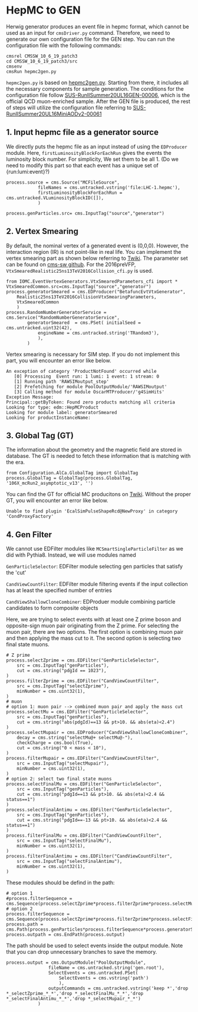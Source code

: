 # HepMC to GEN
Herwig generator produces an event file in hepmc format, which cannot be used as an input for `cmsDriver.py` command. Therefore, we need to generate our own configuration file for the GEN step. You can run the configuration file with the following commands:
```
cmsrel CMSSW_10_6_19_patch3
cd CMSSW_10_6_19_patch3/src
cmsenv
cmsRun hepmc2gen.py
```
`hepmc2gen.py` is based on [hepmc2gen.py](https://github.com/cms-sw/cmssw/blob/master/IOMC/Input/test/hepmc2gen.py). Starting from there, it includes all the necessary components for sample generation. The conditions for the configuration file follow [SUS-RunIISummer20UL16GEN-00006](https://cms-pdmv-prod.web.cern.ch/mcm/public/restapi/requests/get_test/SUS-RunIISummer20UL16GEN-00006), which is the official QCD muon-enriched sample. After the GEN file is produced, the rest of steps will utilize the configuration file referring to [SUS-RunIISummer20UL16MiniAODv2-00061](https://cms-pdmv-prod.web.cern.ch/mcm/chained_requests?prepid=SUS-chain_RunIISummer20UL16GEN_flowRunIISummer20UL16SIM_flowRunIISummer20UL16DIGIPremix_flowRunIISummer20UL16HLT_flowRunIISummer20UL16RECO_flowRunIISummer20UL16MiniAODv2_flowRunIISummer20UL16NanoAODv9-00003&shown=15)


## 1. Input hepmc file as a generator source
We directly puts the hepmc file as an input instead of using the `EDProducer` module. Here, `firstLuminosityBlockForEachRun` gives the events the luminosity block number. For simplicity, We set them to be all 1. (Do we need to modify this part so that each event has a unique set of {run:lumi:event}?)
```
process.source = cms.Source("MCFileSource",
            fileNames = cms.untracked.vstring('file:LHC-1.hepmc'),
            firstLuminosityBlockForEachRun = cms.untracked.VLuminosityBlockID([]),
            )
```
```
process.genParticles.src= cms.InputTag("source","generator")
```


## 2. Vertex Smearing
By default, the nominal vertex of a generated event is (0,0,0). However, the interaction region (IR) is not point-like in real life. You can implement the vertex smearing part as shown below referring to [Twiki](https://twiki.cern.ch/twiki/bin/view/CMSPublic/SWGuideVertexSmearing#Algorithms_and_Modules). The parameter set can be found on [cms-sw github](https://github.com/cms-sw/cmssw/tree/eb2285a1aa1c79922fc9ec02d1e750fc8872a04e/IOMC/EventVertexGenerators/python). For the 2016preVFP, `VtxSmearedRealistic25ns13TeV2016Collision_cfi.py` is used.
```
from IOMC.EventVertexGenerators.VtxSmearedParameters_cfi import *
VtxSmearedCommon.src=cms.InputTag("source","generator")
process.generatorSmeared = cms.EDProducer("BetafuncEvtVtxGenerator",
    Realistic25ns13TeV2016CollisionVtxSmearingParameters,
    VtxSmearedCommon
    )
process.RandomNumberGeneratorService = cms.Service("RandomNumberGeneratorService",
        generatorSmeared  = cms.PSet( initialSeed = cms.untracked.uint32(42),
            engineName = cms.untracked.string('TRandom3'),
            ),
        )
```

Vertex smearing is necessary for SIM step. If you do not implement this part, you will encounter an error like below.
```
An exception of category 'ProductNotFound' occurred while
   [0] Processing  Event run: 1 lumi: 1 event: 1 stream: 0
   [1] Running path 'RAWSIMoutput_step'
   [2] Prefetching for module PoolOutputModule/'RAWSIMoutput'
   [3] Calling method for module OscarMTProducer/'g4SimHits'
Exception Message:
Principal::getByToken: Found zero products matching all criteria
Looking for type: edm::HepMCProduct
Looking for module label: generatorSmeared
Looking for productInstanceName: 
```


## 3. Global Tag (GT)
The information about the geometry and the magnetic field are stored in database. The GT is needed to fetch these information that is matching with the era.
```
from Configuration.AlCa.GlobalTag import GlobalTag
process.GlobalTag = GlobalTag(process.GlobalTag, '106X_mcRun2_asymptotic_v13', '')
```
You can find the GT for official MC producitons on [Twiki](https://twiki.cern.ch/twiki/bin/view/CMSPublic/AlCaGTCompaigns). Without the proper GT, you will encounter an error like below.
```
Unable to find plugin 'EcalSimPulseShapeRcd@NewProxy' in category 'CondProxyFactory'
```


## 4. Gen Filter
We cannot use EDFilter modules like `MCSmartSingleParticleFilter` as we did with Pythia8. Instead, we will use modules named

`GenParticleSelector`: EDFilter module selecting gen particles that satisfy the 'cut'

`CandViewCountFilter`: EDFilter module filtering events if the input collection has at least the specified number of entries

`CandViewShallowCloneCombiner`: EDProduer module combining particle candidates to form composite objects


Here, we are trying to select events with at least one Z prime boson and opposite-sign muon pair originating from the Z prime. For selecting the muon pair, there are two options. The first option is combining muon pair and then applying the mass cut to it. The second option is selecting two final state muons.
```
# Z prime
process.selectZprime = cms.EDFilter("GenParticleSelector",
    src = cms.InputTag("genParticles"),
    cut = cms.string("pdgId == 1023"),
)
process.filterZprime = cms.EDFilter("CandViewCountFilter",
    src = cms.InputTag("selectZprime"),
    minNumber = cms.uint32(1),
)
# muon
# option 1: muon pair --> combined muon pair and apply the mass cut
process.selectMu = cms.EDFilter("GenParticleSelector",
    src = cms.InputTag("genParticles"),
    cut = cms.string("abs(pdgId)==13 && pt>10. && abs(eta)<2.4")
)
process.selectMupair = cms.EDProducer("CandViewShallowCloneCombiner",
    decay = cms.string("selectMu@+ selectMu@-"),
    checkCharge = cms.bool(True),
    cut = cms.string("0 < mass < 10"),
)
process.filterMupair = cms.EDFilter("CandViewCountFilter",
    src = cms.InputTag("selectMupair"),
    minNumber = cms.uint32(1),
)
# option 2: select two final state muons
process.selectFinalMu = cms.EDFilter("GenParticleSelector",
    src = cms.InputTag("genParticles"),
    cut = cms.string("pdgId==13 && pt>10. && abs(eta)<2.4 && status==1")
)
process.selectFinalAntimu = cms.EDFilter("GenParticleSelector",
    src = cms.InputTag("genParticles"),
    cut = cms.string("pdgId==-13 && pt>10. && abs(eta)<2.4 && status==1")
)
process.filterFinalMu = cms.EDFilter("CandViewCountFilter",
    src = cms.InputTag("selectFinalMu"),
    minNumber = cms.uint32(1),
)
process.filterFinalAntimu = cms.EDFilter("CandViewCountFilter",
    src = cms.InputTag("selectFinalAntimu"),
    minNumber = cms.uint32(1),
)
```
These modules should be defind in the path:
```
# option 1
#process.filterSequence = cms.Sequence(process.selectZprime*process.filterZprime*process.selectMu*process.selectMupair*process.filterMupair)
# option 2
process.filterSequence = cms.Sequence(process.selectZprime*process.filterZprime*process.selectFinalMu*process.selectFinalAntimu*process.filterFinalMu*process.filterFinalAntimu)
process.path = cms.Path(process.genParticles*process.filterSequence*process.generatorSmeared)
process.outpath = cms.EndPath(process.output)
```
The path should be used to select events inside the output module. Note that you can drop unnecessary branches to save the memory.
```
process.output = cms.OutputModule("PoolOutputModule",
                fileName = cms.untracked.string('gen.root'),
                SelectEvents = cms.untracked.PSet(
                    SelectEvents = cms.vstring('path')
                    ),
                outputCommands = cms.untracked.vstring('keep *','drop *_selectZprime_*_*','drop *_selectFinalMu_*_*','drop *_selectFinalAntimu_*_*','drop *_selectMupair_*_*')
            )

```
